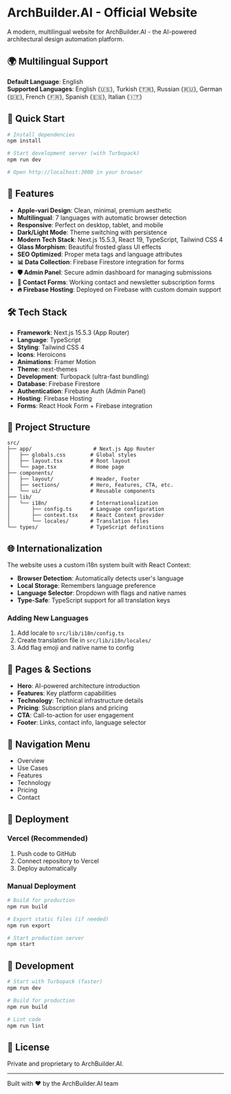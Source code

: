 # ArchBuilder.AI - Official Website

A modern, multilingual website for ArchBuilder.AI - the AI-powered architectural design automation platform.

## 🌍 Multilingual Support

**Default Language**: English  
**Supported Languages**: English (🇺🇸), Turkish (🇹🇷), Russian (🇷🇺), German (🇩🇪), French (🇫🇷), Spanish (🇪🇸), Italian (🇮🇹)

## 🚀 Quick Start

```bash
# Install dependencies
npm install

# Start development server (with Turbopack)
npm run dev

# Open http://localhost:3000 in your browser
```

## 🎨 Features

- **Apple-vari Design**: Clean, minimal, premium aesthetic
- **Multilingual**: 7 languages with automatic browser detection
- **Responsive**: Perfect on desktop, tablet, and mobile
- **Dark/Light Mode**: Theme switching with persistence
- **Modern Tech Stack**: Next.js 15.5.3, React 19, TypeScript, Tailwind CSS 4
- **Glass Morphism**: Beautiful frosted glass UI effects
- **SEO Optimized**: Proper meta tags and language attributes
- **📊 Data Collection**: Firebase Firestore integration for forms
- **🛡️ Admin Panel**: Secure admin dashboard for managing submissions
- **📧 Contact Forms**: Working contact and newsletter subscription forms
- **🔥 Firebase Hosting**: Deployed on Firebase with custom domain support

## 🛠️ Tech Stack

- **Framework**: Next.js 15.5.3 (App Router)
- **Language**: TypeScript
- **Styling**: Tailwind CSS 4
- **Icons**: Heroicons
- **Animations**: Framer Motion
- **Theme**: next-themes
- **Development**: Turbopack (ultra-fast bundling)
- **Database**: Firebase Firestore
- **Authentication**: Firebase Auth (Admin Panel)
- **Hosting**: Firebase Hosting
- **Forms**: React Hook Form + Firebase integration

## 📁 Project Structure

```
src/
├── app/                    # Next.js App Router
│   ├── globals.css        # Global styles
│   ├── layout.tsx         # Root layout
│   └── page.tsx           # Home page
├── components/
│   ├── layout/            # Header, Footer
│   ├── sections/          # Hero, Features, CTA, etc.
│   └── ui/                # Reusable components
├── lib/
│   └── i18n/              # Internationalization
│       ├── config.ts      # Language configuration
│       ├── context.tsx    # React Context provider
│       └── locales/       # Translation files
└── types/                 # TypeScript definitions
```

## 🌐 Internationalization

The website uses a custom i18n system built with React Context:

- **Browser Detection**: Automatically detects user's language
- **Local Storage**: Remembers language preference
- **Language Selector**: Dropdown with flags and native names
- **Type-Safe**: TypeScript support for all translation keys

### Adding New Languages

1. Add locale to `src/lib/i18n/config.ts`
2. Create translation file in `src/lib/i18n/locales/`
3. Add flag emoji and native name to config

## 🎯 Pages & Sections

- **Hero**: AI-powered architecture introduction
- **Features**: Key platform capabilities
- **Technology**: Technical infrastructure details
- **Pricing**: Subscription plans and pricing
- **CTA**: Call-to-action for user engagement
- **Footer**: Links, contact info, language selector

## 📱 Navigation Menu

- Overview
- Use Cases  
- Features
- Technology
- Pricing
- Contact

## 🚀 Deployment

### Vercel (Recommended)

1. Push code to GitHub
2. Connect repository to Vercel
3. Deploy automatically

### Manual Deployment

```bash
# Build for production
npm run build

# Export static files (if needed)
npm run export

# Start production server
npm start
```

## 🔧 Development

```bash
# Start with Turbopack (faster)
npm run dev

# Build for production
npm run build

# Lint code
npm run lint
```

## 📄 License

Private and proprietary to ArchBuilder.AI.

---

Built with ❤️ by the ArchBuilder.AI team
